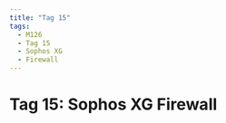 ```yaml
---
title: "Tag 15"
tags:
  - M126
  - Tag 15
  - Sophos XG
  - Firewall
---
```


# Tag 15: Sophos XG Firewall